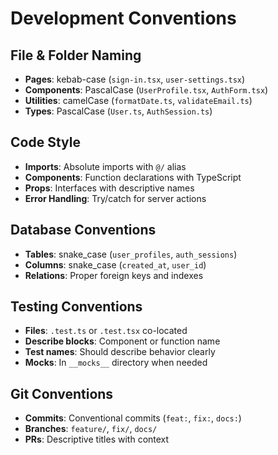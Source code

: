 # Development Conventions

## File & Folder Naming
- **Pages**: kebab-case (`sign-in.tsx`, `user-settings.tsx`)
- **Components**: PascalCase (`UserProfile.tsx`, `AuthForm.tsx`)
- **Utilities**: camelCase (`formatDate.ts`, `validateEmail.ts`)
- **Types**: PascalCase (`User.ts`, `AuthSession.ts`)

## Code Style
- **Imports**: Absolute imports with `@/` alias
- **Components**: Function declarations with TypeScript
- **Props**: Interfaces with descriptive names
- **Error Handling**: Try/catch for server actions

## Database Conventions
- **Tables**: snake_case (`user_profiles`, `auth_sessions`)
- **Columns**: snake_case (`created_at`, `user_id`)
- **Relations**: Proper foreign keys and indexes

## Testing Conventions
- **Files**: `.test.ts` or `.test.tsx` co-located
- **Describe blocks**: Component or function name
- **Test names**: Should describe behavior clearly
- **Mocks**: In `__mocks__` directory when needed

## Git Conventions
- **Commits**: Conventional commits (`feat:`, `fix:`, `docs:`)
- **Branches**: `feature/`, `fix/`, `docs/`
- **PRs**: Descriptive titles with context